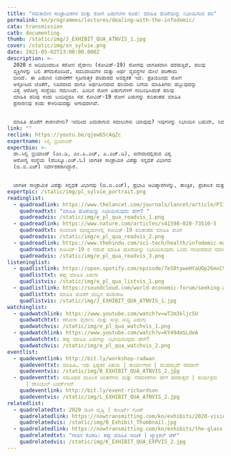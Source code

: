 ```yaml
---
title: "ಸಮಕಾಲೀನ ಸಾಂಕ್ರಾಮಿಕಗಳ ಮತ್ತು ರೋಗ ಪಿಡುಗುಗಳ ರೂಪ: ಮಾಹಿತಿ ಹೊರೆಯನ್ನು ನಿಭಾಯಿಸುವ ಪರಿ"
permalink: kn/programmes/lectures/dealing-with-the-infodemic/
cata: transmission
catb: documenting
thumb: /static/img/J_EXHIBIT_QUA_ATNVIS_1.jpg
cover: /static/img/sn_sylvie.png
date: 2021-05-02T13:00:00.000Z
description: >-
  2020 ರ ಆದಿಯಿಂದಲೂ ಕರೋನ ವೈರಾಣು (ಕೋವಿಡ್-19‌) ರೋಗವು ಜಾಗತಿಕವಾಗಿ ಹರಡುತ್ತಿದೆ, ಹಲವು
  ವ್ಯಕ್ತಿಗಳನ್ನು ಬಲಿ ತೆಗೆದುಕೊಂಡಿದೆ, ಸಮುದಾಯಗಳ ಮತ್ತು ಅರ್ಥ ವ್ಯವಸ್ಥೆಗಳ ಮೇಲೆ ಪರಿಣಾಮ
  ಬೀರಿದೆ. ಈ ಪಿಡುಗಿನ ನಿವಾರಣೆಗೆ ಸೃಜನಾತ್ಮಕ ಪರಿಹಾರದ ಅವಶ್ಯಕತೆ ಇದೆ. ಪ್ರತಿಯೊಂದು ರೋಗ
  ಆಸ್ಫೋಟದ ಜೊತೆಗೆ, ನಿಖರವಾದ ಹಾಗೂ ಅರ್ಥಹೀನವಾದ ಹಲವಾರು ಬಗೆಯ ಮಾಹಿತಿಗಳು ಹಬ್ಬುವುದನ್ನು
  ವಿಶ್ವ ಆರೋಗ್ಯ ಸಂಸ್ಥೆಯು ಗಮನಿಸಿದೆ. ಹಿಂದಿನ ರೋಗ ಪಿಡುಗುಗಳಿಗೆ ಸಂಬಂಧಿಸಿದಂತೆ ಹಲವು
  ಮಾಹಿತಿ ಹರಿವು ಕಂಡು ಬಂದಿದ್ದರೂ ಸಹ ಕೋವಿಡ್-19‌ ರೋಗ ಪಿಡುಗನ್ನು ಕುರಿತಂತಹ ಮಾಹಿತಿ
  ಪ್ರಸಾರಣವು ಕಂಡು ಕೇಳರಿಯದಷ್ಟು ಅಗಾಧವಾಗಿದೆ. 


  ಮಾಹಿತಿ ಹೊರೆಗೆ ಕಾರಣವೇನು? ಇದರಿಂದ ಎದುರಾಗುವ ಸವಾಲುಗಳು ಯಾವುವು? ಇವುಗಳನ್ನು ನಿಭಾಯಿಸ ಬಹುದೇ, ನಿವಾರಿಸ ಬಹುದೇ? ಮಾಹಿತಿ ಹರಿವು ಪಿಡುಗನ್ನು ನಿರ್ವಹಿಸಲು ಹೊಸ ತಂತ್ರಜ್ಞಾನವನ್ನು ಹೇಗೆ ಬಳಸಬೇಕು? ಈ ಭಾಷಣದಲ್ಲಿ, ಇಂತಹ ಹಲವಾರು ಪ್ರಶ್ನೆಗಳನ್ನು ಚರ್ಚಿಸಲಾಗುವುದು.
link: ""
reclink: https://youtu.be/qjewb5cAqZc
expertname: ಸಿಲ್ವಿ ಬ್ರಿಯಾಂಡ್‌
expertbio: >-
  ಡಾ.ಸಿಲ್ವಿ ಬ್ರಿಯಾಂಡ್‌ (ಎಂ.ಡಿ, ಎಂ.ಪಿ.ಎಚ್‌, ಪಿ.ಎಚ್.ಡಿ), ಜಿನೇವಾದಲ್ಲಿರುವ ವಿಶ್ವ
  ಆರೋಗ್ಯ ಸಂಸ್ಥೆಯ (ಡಬಲ್ಯೂ.ಎಚ್.ಓ) ಜಾಗತಿಕ ಸಾಂಕ್ರಾಮಿಕ ವಿಪತ್ತು ಸನ್ನಧತೆ ವಿಭಾಗದ
  (ಜಿ.ಐ.ಎಚ್)‌ ನಿರ್ದೇಶಕರಾಗಿದ್ದಾರೆ.


  ಜಾಗತಿಕ ಸಾಂಕ್ರಾಮಿಕ ವಿಪತ್ತು ಸನ್ನಧತೆ ವಿಭಾಗವು (ಜಿ.ಐ.ಎಚ್)‌, ಪ್ರಭಾವಿ ಆವಿಷ್ಕಾರಗಳನ್ನು, ತಾಂತ್ರಿಕ, ಪ್ರಚಾಲಕ ಮತ್ತು ಕ್ರಮಬದ್ಧ ಸಹಭಾಗಿತ್ವವನ್ನು ಒಟ್ಟುಗೂಡಿಸಿ, ಸಾಕ್ಷಿ ಆಧಾರಿತ ಚಟುವಟಿಕೆಗಳನ್ನು ಅಳವಡಿಸಿಕೊಂಡು, ಪ್ರಸಕ್ತ ಇರುವಂತಹ ಹಾಗೂ ಮುಂದೆ ಸಂಭವಿಸ ಬಹುದಾದ ಸಾಂಕ್ರಾಮಿಕ ರೋಗಗಳ ನಿವಾರಣೆಗೆ ಜಾಗತಿಕ ಪ್ರಯತ್ನಗಳನ್ನು ರೂಪಿಸುವಲ್ಲಿ ಸಕ್ರಿಯವಾಗಿದೆ.
expertpic: /static/img/pl_sylvie_portrait.png
readinglist:
  - quadreadlink: https://www.thelancet.com/journals/lancet/article/PIIS0140-6736(20)30461-X/fulltext
    quadreadtxt: "ಮಾಹಿತಿ ಹೊರೆಯನ್ನು ನಿಭಾಯಿಸುವುದು ಹೇಗೆ? "
    quadreadvis: /static/img/e_pl_qua_readvis_1.png
  - quadreadlink: https://www.nature.com/articles/s41598-020-73510-5
    quadreadtxt: ಸಾಮಾಜಿಕ ಮಾಧ್ಯಮಗಳಲ್ಲಿ ಕೋವಿಡ್-19‌ ಕುರಿತಂತಹ ಮಾಹಿತಿ ಹೊರೆ
    quadreadvis: /static/img/e_pl_qua_readvis_2.png
  - quadreadlink: https://www.thehindu.com/sci-tech/health/infodemic-management-a-serious-challenge-during-covid-19-soumya-swaminathan/article32911994.ece
    quadreadtxt: ಕೋವಿಡ್-19‌ ರ ನಡುವೆ ಮಾಹಿತಿ ಹೊರೆಯನ್ನು ನಿಭಾಯಿಸುವುದು ಒಂದು ಗಂಭೀರವಾದ ಸವಾಲಾಗಿದೆ
    quadreadvis: /static/img/e_pl_qua_readvis_3.png
listeninglist:
  - quadlistlink: https://open.spotify.com/episode/7eS0tyweHYaUOp26mxCVIL?si=urw8qoNwRZyM6udXVvR8DA
    quadlisttxt: ತಪ್ಪು ಮಾಹಿತಿ ಪಿಡುಗು
    quadlistvis: /static/img/e_pl_qua_listvis_1.png
  - quadlistlink: https://soundcloud.com/world-economic-forum/seeking-a-cure-for-the
    quadlisttxt: ಮಾಹಿತಿ ಹೊರೆಗೆ ಮದ್ದಿನ ಹುಡುಕಾಟ
    quadlistvis: /static/img/J_EXHIBIT_QUA_ATNVIS_1.jpg
watchinglist:
  - quadwatchlink: https://www.youtube.com/watch?v=wT2m3kljcSU
    quadwatchtxt: ಕರೋನಾ ವೈರಾಣು ಮತ್ತು ಸುಳ್ಳು ಸುದ್ದಿ ಪಿಡುಗು
    quadwatchvis: /static/img/e_pl_qua_watchvis_1.png
  - quadwatchlink: https://www.youtube.com/watch?v=KY494mSLdeA
    quadwatchtxt: ತಪ್ಪು ಮಾಹಿತಿ ಪಿಡುಗನ್ನು ನಿಭಾಯಿಸುವುದು ಹೇಗೆ?
    quadwatchvis: /static/img/e_pl_qua_watchvis_2.png
eventlist:
  - quadeventlink: http://bit.ly/workshop-radwan
    quadeventtxt: ಮಾಹಿತಿ… ಇದು ಕ್ಲಿಷ್ಟಕರ ವಿಷಯ | ಕಾರ್ಯಾಗಾರ | ಮುಹಮ್ಮದ್‌ ರದವಾನ್‌
    quadeventvis: /static/img/B_EXHIBIT_QUA_ATNVIS_2.jpg
  - quadeventtxt: ಸಮೂಹದ ಮೂಲಕ ಚಿಂತನೆಗಳು ಮತ್ತು ನೆಡವಳಿಕೆಗಳು ಹೇಗೆ ಹರಡುತ್ತವೆ | ಕಾರ್ಯಕ್ರಮ
      | ಡೇನಿಯಲ್‌ ರಿಚರ್ಡ್‌ಸನ್
    quadeventlink: http://bit.ly/event-richardson
    quadeventvis: /static/img/L_EXHIBIT_QUA_ATNVIS_2.jpg
relatedlist:
  - quadrelatedtxt: 2020 ದೂರ ದೃಷ್ಟಿ | ರಾಬರ್ಟ್‌ ಗೂಡ್‌
    quadrelatedlink: https://nowtransmitting.com/kn/exhibits/2020-vision/
    quadrelatedvis: /static/img/B_Exhibit_Thumbnail.jpg
  - quadrelatedlink: https://nowtransmitting.com/kn/exhibits/the-glass-room/
    quadrelatedtxt: "ಗಾಜಿನ ಕೊಠಡಿ: ತಪ್ಪು ಮಾಹಿತಿ ಸಂಚಿಕೆ | ಟ್ಯಾಕ್ಟಿಕಲ್‌ ಟೆಕ್"
    quadrelatedvis: /static/img/K_EXHIBIT_QUA_EXPVIS_2.jpg
---
```

